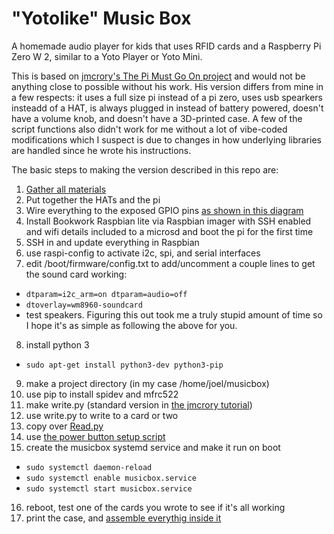 # "Yotolike" Music Box
A homemade audio player for kids that uses RFID cards and a Raspberry Pi Zero W 2, similar to a Yoto Player or Yoto Mini.

This is based on [jmcrory's The Pi Must Go On project](https://www.instructables.com/The-Pi-Must-Go-On-Pi-powered-RFID-Musical-Box/) and would not be anything close to possible without his work. His version differs from mine in a few respects: it uses a full size pi instead of a pi zero, uses usb spearkers insteadd of a HAT, is always plugged in instead of battery powered, doesn't have a volume knob, and doesn't have a 3D-printed case. A few of the script functions also didn't work for me without a lot of vibe-coded modifications which I suspect is due to changes in how underlying libraries are handled since he wrote his instructions.

The basic steps to making the version described in this repo are:

1. [Gather all materials](https://github.com/JpTiger/yotolike/blob/main/hardware/BOM/bom.md)
2. Put together the HATs and the pi
3. Wire everything to the exposed GPIO pins [as shown in this diagram](https://html-preview.github.io/?url=https://github.com/JpTiger/yotolike/blob/main/hardware/yotolike_gpio_diagram.html)
4. Install Bookwork Raspbian lite via Raspbian imager with SSH enabled and wifi details included to a microsd and boot the pi for the first time
5. SSH in and update everything in Raspbian
6. use raspi-config to activate i2c, spi, and serial interfaces
7. edit /boot/firmware/config.txt to add/uncomment a couple lines to get the sound card working:
  - `dtparam=i2c_arm=on dtparam=audio=off`
  - `dtoverlay=wm8960-soundcard`
  - test speakers. Figuring this out took me a truly stupid amount of time so I hope it's as simple as following the above for you.
8. install python 3
  - `sudo apt-get install python3-dev python3-pip`
9. make a project directory (in my case /home/joel/musicbox)
10. use pip to install spidev and mfrc522
11. make write.py (standard version in [the jmcrory tutorial](https://www.instructables.com/The-Pi-Must-Go-On-Pi-powered-RFID-Musical-Box/))
12. use write.py to write to a card or two
13. copy over [Read.py](https://github.com/JpTiger/yotolike/blob/main/src/Read.py)
14. use [the power button setup script](https://github.com/JpTiger/yotolike/blob/main/scripts/momentary_pi_button_setup.sh)
15. create the musicbox systemd service and make it run on boot
  - `sudo systemctl daemon-reload`
  - `sudo systemctl enable musicbox.service`
  - `sudo systemctl start musicbox.service`
16. reboot, test one of the cards you wrote to see if it's all working
17. print the case, and [assemble everythig inside it](https://github.com/JpTiger/yotolike/blob/main/hardware/case/readme.md)
